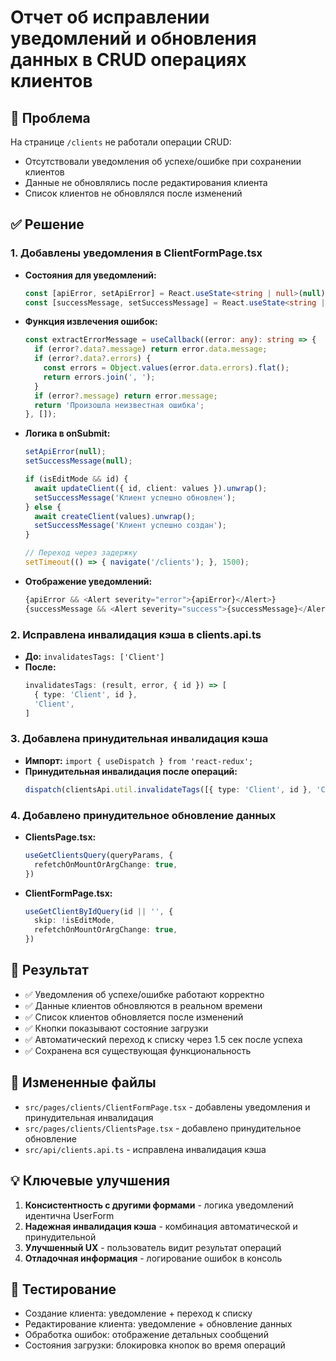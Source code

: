 # Отчет об исправлении уведомлений и обновления данных в CRUD операциях клиентов

## 🚨 Проблема
На странице `/clients` не работали операции CRUD:
- Отсутствовали уведомления об успехе/ошибке при сохранении клиентов
- Данные не обновлялись после редактирования клиента
- Список клиентов не обновлялся после изменений

## ✅ Решение

### 1. Добавлены уведомления в ClientFormPage.tsx
- **Состояния для уведомлений:**
  ```typescript
  const [apiError, setApiError] = React.useState<string | null>(null);
  const [successMessage, setSuccessMessage] = React.useState<string | null>(null);
  ```

- **Функция извлечения ошибок:**
  ```typescript
  const extractErrorMessage = useCallback((error: any): string => {
    if (error?.data?.message) return error.data.message;
    if (error?.data?.errors) {
      const errors = Object.values(error.data.errors).flat();
      return errors.join(', ');
    }
    if (error?.message) return error.message;
    return 'Произошла неизвестная ошибка';
  }, []);
  ```

- **Логика в onSubmit:**
  ```typescript
  setApiError(null);
  setSuccessMessage(null);
  
  if (isEditMode && id) {
    await updateClient({ id, client: values }).unwrap();
    setSuccessMessage('Клиент успешно обновлен');
  } else {
    await createClient(values).unwrap();
    setSuccessMessage('Клиент успешно создан');
  }
  
  // Переход через задержку
  setTimeout(() => { navigate('/clients'); }, 1500);
  ```

- **Отображение уведомлений:**
  ```typescript
  {apiError && <Alert severity="error">{apiError}</Alert>}
  {successMessage && <Alert severity="success">{successMessage}</Alert>}
  ```

### 2. Исправлена инвалидация кэша в clients.api.ts
- **До:** `invalidatesTags: ['Client']`
- **После:** 
  ```typescript
  invalidatesTags: (result, error, { id }) => [
    { type: 'Client', id },
    'Client',
  ]
  ```

### 3. Добавлена принудительная инвалидация кэша
- **Импорт:** `import { useDispatch } from 'react-redux';`
- **Принудительная инвалидация после операций:**
  ```typescript
  dispatch(clientsApi.util.invalidateTags([{ type: 'Client', id }, 'Client']));
  ```

### 4. Добавлено принудительное обновление данных
- **ClientsPage.tsx:**
  ```typescript
  useGetClientsQuery(queryParams, {
    refetchOnMountOrArgChange: true,
  })
  ```

- **ClientFormPage.tsx:**
  ```typescript
  useGetClientByIdQuery(id || '', {
    skip: !isEditMode,
    refetchOnMountOrArgChange: true,
  })
  ```

## 🎯 Результат
- ✅ Уведомления об успехе/ошибке работают корректно
- ✅ Данные клиентов обновляются в реальном времени
- ✅ Список клиентов обновляется после изменений
- ✅ Кнопки показывают состояние загрузки
- ✅ Автоматический переход к списку через 1.5 сек после успеха
- ✅ Сохранена вся существующая функциональность

## 📁 Измененные файлы
- `src/pages/clients/ClientFormPage.tsx` - добавлены уведомления и принудительная инвалидация
- `src/pages/clients/ClientsPage.tsx` - добавлено принудительное обновление
- `src/api/clients.api.ts` - исправлена инвалидация кэша

## 💡 Ключевые улучшения
1. **Консистентность с другими формами** - логика уведомлений идентична UserForm
2. **Надежная инвалидация кэша** - комбинация автоматической и принудительной
3. **Улучшенный UX** - пользователь видит результат операций
4. **Отладочная информация** - логирование ошибок в консоль

## 🔄 Тестирование
- Создание клиента: уведомление + переход к списку
- Редактирование клиента: уведомление + обновление данных
- Обработка ошибок: отображение детальных сообщений
- Состояния загрузки: блокировка кнопок во время операций 